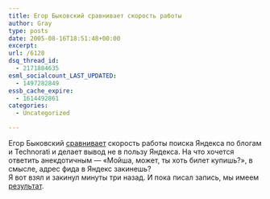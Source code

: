 ```yaml
---
title: Егор Быковский сравнивает скорость работы
author: Gray
type: posts
date: 2005-08-16T18:51:48+00:00
excerpt:
url: /6128
dsq_thread_id:
  - 2171884635
esml_socialcount_LAST_UPDATED:
  - 1497282849
essb_cache_expire:
  - 1614492861
categories:
  - Uncategorized

---
```








Егор Быковский <a href="http://save.information.ru/item/806" target="_blank">сравнивает</a> скорость работы поиска Яндекса по блогам и Technorati и делает вывод не в пользу Яндекса. На что хочется ответить анекдотичным &#8212; &#171;Мойша, может, ты хоть билет купишь?&#187;, в смысле, адрес фида в Яндекс закинешь?  
Я вот взял и закинул минуты три назад. И пока писал запись, мы имеем <a href="http://blogs.yandex.ru/search.xml?how=tm&#038;rd=2&#038;text=gVisit" target="_blank">результат</a>.